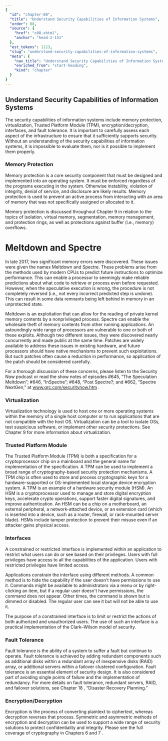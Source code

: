 ```yaml
---
{
  "id": "chapter-88",
  "title": "Understand Security Capabilities of Information Systems",
  "order": 88,
  "source": {
    "href": "c08.xhtml",
    "anchor": "head-2-151"
  },
  "est_tokens": 1123,
  "slug": "understand-security-capabilities-of-information-systems",
  "meta": {
    "nav_title": "Understand Security Capabilities of Information Systems",
    "enriched_from": "start-heading",
    "kind": "chapter"
  }
}
---
```

## Understand Security Capabilities of Information Systems

The security capabilities of information systems include memory protection, virtualization, Trusted Platform Module (TPM), encryption/decryption, interfaces, and fault tolerance. It is important to carefully assess each aspect of the infrastructure to ensure that it sufficiently supports security. Without an understanding of the security capabilities of information systems, it is impossible to evaluate them, nor is it possible to implement them properly.

### Memory Protection

Memory protection is a core security component that must be designed and implemented into an operating system. It must be enforced regardless of the programs executing in the system. Otherwise instability, violation of integrity, denial of service, and disclosure are likely results. Memory protection is used to prevent an active process from interacting with an area of memory that was not specifically assigned or allocated to it.

Memory protection is discussed throughout Chapter 9 in relation to the topics of isolation, virtual memory, segmentation, memory management, and protection rings, as well as protections against buffer (i.e., memory) overflows.

# Meltdown and Spectre

In late 2017, two significant memory errors were discovered. These issues were given the names Meltdown and Spectre. These problems arise from the methods used by modern CPUs to predict future instructions to optimize performance. This can enable a processor to seemingly make reliable predictions about what code to retrieve or process even before requested. However, when the speculative execution is wrong, the procedure is not completely reversed (i.e., not every incorrect predicted step is undone). This can result in some data remnants being left behind in memory in an unprotected state.

Meltdown is an exploitation that can allow for the reading of private kernel memory contents by a nonprivileged process. Spectre can enable the wholesale theft of memory contents from other running applications. An astoundingly wide range of processors are vulnerable to one or both of these exploits. Although two different issues, they were discovered nearly concurrently and made public at the same time. Patches are widely available to address these issues in existing hardware, and future processors should have native mechanisms to prevent such exploitations. But such patches often cause a reduction in performance, so application of the patch should be considered carefully.

For a thorough discussion of these concerns, please listen to the Security Now podcast or read the show notes of episodes #645, “The Speculation Meltdown”; #646, “InSpectre”; #648, “Post Spectre?; and #662, “Spectre NextGen,” at www.grc.com/securitynow.htm .

### Virtualization

Virtualization technology is used to host one or more operating systems within the memory of a single host computer or to run applications that are not compatible with the host OS. Virtualization can be a tool to isolate OSs, test suspicious software, or implement other security protections. See Chapter 9 for more information about virtualization.

### Trusted Platform Module

The Trusted Platform Module (TPM) is both a specification for a cryptoprocessor chip on a mainboard and the general name for implementation of the specification. A TPM can be used to implement a broad range of cryptography-based security protection mechanisms. A TPM chip is often used to store and process cryptographic keys for a hardware-supported or OS-implemented local storage device encryption system. A TPM is an example of a hardware security module (HSM). An HSM is a cryptoprocessor used to manage and store digital encryption keys, accelerate crypto operations, support faster digital signatures, and improve authentication. An HSM can be a chip on a motherboard, an external peripheral, a network-attached device, or an extension card (which is inserted into a device, such as a router, firewall, or rack-mounted server blade). HSMs include tamper protection to prevent their misuse even if an attacker gains physical access.

### Interfaces

A constrained or restricted interface is implemented within an application to restrict what users can do or see based on their privileges. Users with full privileges have access to all the capabilities of the application. Users with restricted privileges have limited access.

Applications constrain the interface using different methods. A common method is to hide the capability if the user doesn't have permissions to use it. Commands might be available to administrators via a menu or by right-clicking an item, but if a regular user doesn't have permissions, the command does not appear. Other times, the command is shown but is dimmed or disabled. The regular user can see it but will not be able to use it.

The purpose of a constrained interface is to limit or restrict the actions of both authorized and unauthorized users. The use of such an interface is a practical implementation of the Clark–Wilson model of security.

### Fault Tolerance

Fault tolerance is the ability of a system to suffer a fault but continue to operate. Fault tolerance is achieved by adding redundant components such as additional disks within a redundant array of inexpensive disks (RAID) array, or additional servers within a failover clustered configuration. Fault tolerance is an essential element of security design. It is also considered part of avoiding single points of failure and the implementation of redundancy. For more details on fault tolerance, redundant servers, RAID, and failover solutions, see Chapter 18 , “Disaster Recovery Planning.”

### Encryption/Decryption

Encryption is the process of converting plaintext to ciphertext, whereas decryption reverses that process. Symmetric and asymmetric methods of encryption and decryption can be used to support a wide range of security solutions to protect confidentiality and integrity. Please see the full coverage of cryptography in Chapters 6 and 7 .
